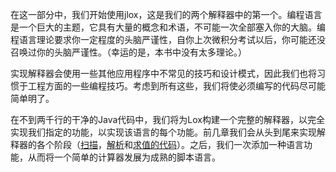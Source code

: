 在这一部分中，我们开始使用jlox，这是我们的两个解释器中的第一个。编程语言是一个巨大的主题，它具有大量的概念和术语，不可能一次全部塞入你的大脑。编程语言理论要求你一定程度的头脑严谨性，自你上次微积分考试以后，你可能还没召唤过你的头脑严谨性。（幸运的是，本书中没有太多理论。）

实现解释器会使用一些其他应用程序中不常见的技巧和设计模式，因此我们也将习惯于工程方面的一些编程技巧。考虑到所有这些，我们将使必须编写的代码尽可能简单明了。

在不到两千行的干净的Java代码中，我们将为Lox构建一个完整的解释器，以完全实现我们指定的功能，以实现该语言的每个功能。前几章我们会从头到尾来实现解释器的各个阶段（[扫描][]，[解析][]和[求值的代码][]）。之后，我们一次添加一种语言功能，从而将一个简单的计算器发展为成熟的脚本语言。

[扫描]: scanning.html
[解析]: parsing-expressions.html
[求值的代码]: evaluating-expressions.html
